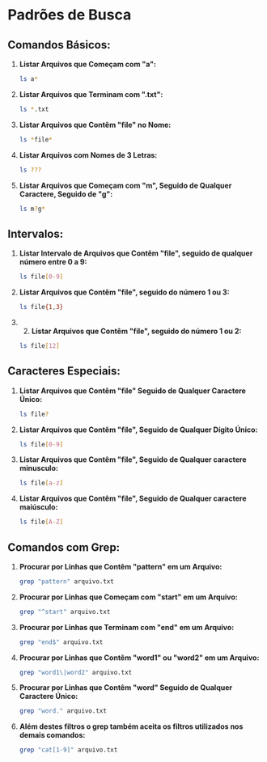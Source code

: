 # **Padrões de Busca**

## **Comandos Básicos:**

1. **Listar Arquivos que Começam com "a":**
    ```bash
    ls a*
    ```

2. **Listar Arquivos que Terminam com ".txt":**
    ```bash
    ls *.txt
    ```

3. **Listar Arquivos que Contêm "file" no Nome:**
    ```bash
    ls *file*
    ```

4. **Listar Arquivos com Nomes de 3 Letras:**
    ```bash
    ls ???
    ```

5. **Listar Arquivos que Começam com "m", Seguido de Qualquer Caractere, Seguido de "g":**
    ```bash
    ls m?g*
    ```

## **Intervalos:**

1. **Listar Intervalo de Arquivos que Contêm "file", seguido de qualquer número entre 0 a 9:**
    ```bash
    ls file[0-9]
    ```

2. **Listar Arquivos que Contêm "file", seguido do número 1 ou 3:**
    ```bash
    ls file{1,3}
    ```

3. 2. **Listar Arquivos que Contêm "file", seguido do número 1 ou 2:**

    ```bash
    ls file[12]
    ```

## **Caracteres Especiais:**

1. **Listar Arquivos que Contêm "file" Seguido de Qualquer Caractere Único:**
    ```bash
    ls file?
    ```
2. **Listar Arquivos que Contêm "file", Seguido de Qualquer Dígito Único:**
    ```bash
    ls file[0-9]
    ```
3. **Listar Arquivos que Contêm "file", Seguido de Qualquer caractere minusculo:**
    ```bash
    ls file[a-z]
    ```

4. **Listar Arquivos que Contêm "file", Seguido de Qualquer caractere maiúsculo:**
    ```bash
    ls file[A-Z]
    ```

## **Comandos com Grep:**

1. **Procurar por Linhas que Contêm "pattern" em um Arquivo:**
    ```bash
    grep "pattern" arquivo.txt
    ```

2. **Procurar por Linhas que Começam com "start" em um Arquivo:**
    ```bash
    grep "^start" arquivo.txt
    ```

3. **Procurar por Linhas que Terminam com "end" em um Arquivo:**
    ```bash
    grep "end$" arquivo.txt
    ```

4. **Procurar por Linhas que Contêm "word1" ou "word2" em um Arquivo:**
    ```bash
    grep "word1\|word2" arquivo.txt
    ```

5. **Procurar por Linhas que Contêm "word" Seguido de Qualquer Caractere Único:**
    ```bash
    grep "word." arquivo.txt
    ```

6. **Além destes filtros o grep também aceita os filtros utilizados nos demais comandos:**

    ```bash
    grep "cat[1-9]" arquivo.txt
    ```